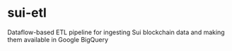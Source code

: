 # sui-etl
Dataflow-based ETL pipeline for ingesting Sui blockchain data and making them available in Google BigQuery
